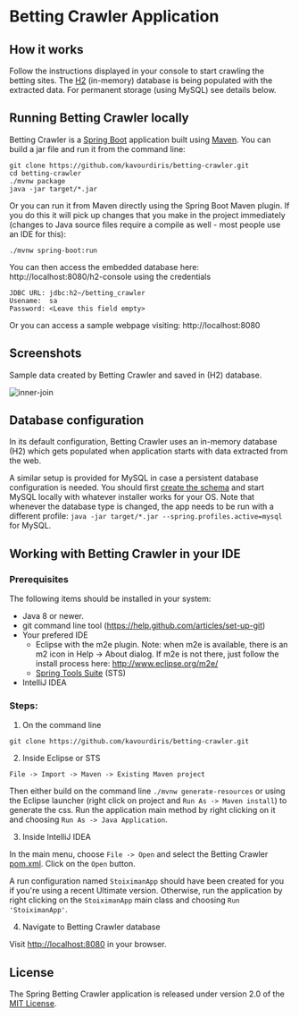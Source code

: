 # Betting Crawler Application

## How it works
Follow the instructions displayed in your console to start crawling the betting sites. The [H2](http://www.h2database.com/html/main.html) (in-memory) database is being populated with the extracted data. For permanent storage (using MySQL) see details below.

## Running Betting Crawler locally
Betting Crawler is a [Spring Boot](https://spring.io/guides/gs/spring-boot) application built using [Maven](https://spring.io/guides/gs/maven/). You can build a jar file and run it from the command line:


```
git clone https://github.com/kavourdiris/betting-crawler.git
cd betting-crawler
./mvnw package
java -jar target/*.jar
```

Or you can run it from Maven directly using the Spring Boot Maven plugin. If you do this it will pick up changes that you make in the project immediately (changes to Java source files require a compile as well - most people use an IDE for this):

```
./mvnw spring-boot:run
```

You can then access the embedded database here: http://localhost:8080/h2-console using the credentials

```
JDBC URL: jdbc:h2~/betting_crawler
Usename:  sa
Password: <Leave this field empty>
```
Or you can access a sample webpage visiting: http://localhost:8080

## Screenshots
Sample data created by Betting Crawler and saved in (H2) database.

![inner-join](https://user-images.githubusercontent.com/23057170/52959144-347d7f80-339e-11e9-89ff-511335e535ec.png)

## Database configuration

In its default configuration, Betting Crawler uses an in-memory database (H2) which gets populated when application starts with data extracted from the web. 

A similar setup is provided for MySQL in case a persistent database configuration is needed. You should first [create the schema](src/main/resources/db/mysql/schema.sql) and start MySQL locally with whatever installer works for your OS.
Note that whenever the database type is changed, the app needs to be run with a different profile: `java -jar target/*.jar --spring.profiles.active=mysql` for MySQL. 

## Working with Betting Crawler in your IDE

### Prerequisites
The following items should be installed in your system:
* Java 8 or newer.
* git command line tool (https://help.github.com/articles/set-up-git)
* Your prefered IDE 
  * Eclipse with the m2e plugin. Note: when m2e is available, there is an m2 icon in Help -> About dialog. If m2e is not there, just follow the install process here: http://www.eclipse.org/m2e/
  * [Spring Tools Suite](https://spring.io/tools) (STS)
* IntelliJ IDEA

### Steps:

1) On the command line
```
git clone https://github.com/kavourdiris/betting-crawler.git
```
2) Inside Eclipse or STS
```
File -> Import -> Maven -> Existing Maven project
```

Then either build on the command line `./mvnw generate-resources` or using the Eclipse launcher (right click on project and `Run As -> Maven install`) to generate the css. Run the application main method by right clicking on it and choosing `Run As -> Java Application`.

3) Inside IntelliJ IDEA

In the main menu, choose `File -> Open` and select the Betting Crawler [pom.xml](pom.xml). Click on the `Open` button.

A run configuration named `StoiximanApp` should have been created for you if you're using a recent Ultimate
version. Otherwise, run the application by right clicking on the `StoiximanApp` main class and choosing
`Run 'StoiximanApp'`.

4) Navigate to Betting Crawler database

Visit [http://localhost:8080](http://localhost:8080:h2-console) in your browser.


## License

The Spring Betting Crawler application is released under version 2.0 of the [MIT License](https://opensource.org/licenses/MIT).
